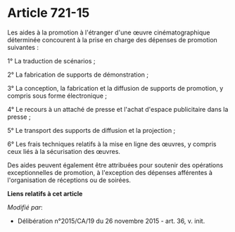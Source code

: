 # Article 721-15

Les aides à la promotion à l'étranger d'une œuvre cinématographique déterminée concourent à la prise en charge des dépenses
de promotion suivantes : 

1° La traduction de scénarios ; 

2° La fabrication de supports de démonstration ; 

3° La conception, la fabrication et la diffusion de supports de promotion, y compris sous forme électronique ; 

4° Le recours à un attaché de presse et l'achat d'espace publicitaire dans la presse ; 

5° Le transport des supports de diffusion et la projection ;

6° Les frais techniques relatifs à la mise en ligne des œuvres, y compris ceux liés à la sécurisation des œuvres. 

Des aides peuvent également être attribuées pour soutenir des opérations exceptionnelles de promotion, à l'exception des
dépenses afférentes à l'organisation de réceptions ou de soirées.

**Liens relatifs à cet article**

_Modifié par_:

  - Délibération n°2015/CA/19 du 26 novembre 2015 - art. 36, v. init.
